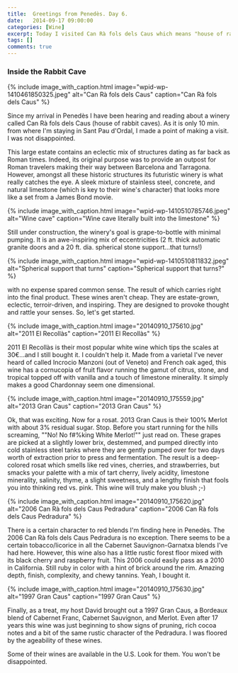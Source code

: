 ```yaml
---
title:  Greetings from Penedès. Day 6.
date:   2014-09-17 09:00:00
categories: [Wine]
excerpt: Today I visited Can Rà fols dels Caus which means "house of rabbit caves." Indeed, such an amazing place I actually felt a bit like Alice in Wonderland.
tags: []
comments: true
---
```


### Inside the Rabbit Cave

{% include image_with_caption.html image="wpid-wp-1410461850325.jpeg" alt="Can Rà fols dels Caus" caption="Can Rà fols dels Caus" %}

Since my arrival in Penedès I have been hearing and reading about a winery called Can Rà fols dels Caus (house of rabbit caves). As it is only 10 min. from where I'm staying in Sant Pau d'Ordal, I made a point of making a visit. I was not disappointed.

This large estate contains an eclectic mix of structures dating as far back as Roman times. Indeed, its original purpose was to provide an outpost for Roman travelers making their way between Barcelona and Tarragona. However, amongst all these historic structures its futuristic winery is what really catches the eye. A sleek mixture of stainless steel, concrete, and natural limestone (which is key to their wine's character) that looks more like a set from a James Bond movie.

{% include image_with_caption.html image="wpid-wp-1410510785746.jpeg" alt="Wine cave" caption="Wine cave literally built into the limestone" %}

Still under construction, the winery's goal is grape-to-bottle with minimal pumping. It is an awe-inspiring mix of eccentricities (2 ft. thick automatic granite doors and a 20 ft. dia. spherical stone support...that turns!)

{% include image_with_caption.html image="wpid-wp-1410510811832.jpeg" alt="Spherical support that turns" caption="Spherical support that turns?" %}

with no expense spared common sense. The result of which carries right into the final product. These wines aren't cheap. They are estate-grown, eclectic, terroir-driven, and inspiring. They are designed to provoke thought and rattle your senses. So, let's get started.

{% include image_with_caption.html image="20140910_175610.jpg" alt="2011 El Recollà­s" caption="2011 El Recollà­s" %}

2011 El Recollà­s is their most popular white wine which tips the scales at 30€...and I still bought it. I couldn't help it. Made from a varietal I've never heard of called Incrocio Manzoni (out of Veneto) and French oak aged, this wine has a cornucopia of fruit flavor running the gamut of citrus, stone, and tropical topped off with vanilla and a touch of limestone minerality. It simply makes a good Chardonnay seem one dimensional.

{% include image_with_caption.html image="20140910_175559.jpg" alt="2013 Gran Caus" caption="2013 Gran Caus" %}

Ok, that was exciting. Now for a rosat. 2013 Gran Caus is their 100% Merlot with about 3% residual sugar. Stop. Before you start running for the hills screaming, ""No! No f#%king White Merlot!"" just read on. These grapes are picked at a slightly lower brix, destemmed, and pumped directly into cold stainless steel tanks where they are gently pumped over for two days worth of extraction prior to press and fermentation. The result is a deep-colored rosat which smells like red vines, cherries, and strawberries, but smacks your palette with a mix of tart cherry, lively acidity, limestone minerality, salinity, thyme, a slight sweetness, and a lengthy finish that fools you into thinking red vs. pink. This wine will truly make you blush ;-)

{% include image_with_caption.html image="20140910_175620.jpg" alt="2006 Can Rà fols dels Caus Pedradura" caption="2006 Can Rà fols dels Caus Pedradura" %}

There is a certain character to red blends I'm finding here in Penedès. The 2006 Can Rà fols dels Caus Pedradura is no exception. There seems to be a certain tobacco/licorice in all the Cabernet Sauvignon-Garnatxa blends I've had here. However, this wine also has a little rustic forest floor mixed with its black cherry and raspberry fruit. This 2006 could easily pass as a 2010 in California. Still ruby in color with a hint of brick around the rim. Amazing depth, finish, complexity, and chewy tannins. Yeah, I bought it.

{% include image_with_caption.html image="20140910_175630.jpg" alt="1997 Gran Caus" caption="1997 Gran Caus" %}

Finally, as a treat, my host David brought out a 1997 Gran Caus, a Bordeaux blend of Cabernet Franc, Cabernet Sauvignon, and Merlot. Even after 17 years this wine was just beginning to show signs of pruning, rich cocoa notes and a bit of the same rustic character of the Pedradura. I was floored by the ageability of these wines.

Some of their wines are available in the U.S. Look for them. You won't be disappointed.
